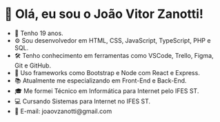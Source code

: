 # 👋 Olá, eu sou o João Vitor Zanotti!
- 🌱 Tenho 19 anos.
- ⚙️ Sou desenvolvedor em HTML, CSS, JavaScript, TypeScript, PHP e SQL.
- 🛠️ Tenho conhecimento em ferramentas como VSCode, Trello, Figma, Git e GitHub.
- 📂 Uso frameworks como Bootstrap e Node com React e Express.
- 📚 Atualmente me especializando em Front-End e Back-End.
- 🎓 Me formei Técnico em Informática para Internet pelo IFES ST.
- 💻 Cursando Sistemas para Internet no IFES ST.
- 📩 E-mail: joaovzanotti<i></i>@gmail.com

<!---
joaozanotti/joaozanotti is a ✨ special ✨ repository because its `README.md` (this file) appears on your GitHub profile.
You can click the Preview link to take a look at your changes.
--->
